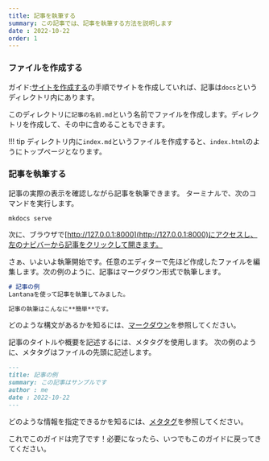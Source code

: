 ```yaml
---
title: 記事を執筆する
summary: この記事では、記事を執筆する方法を説明します
date : 2022-10-22
order: 1
---
```


### ファイルを作成する
ガイド:[サイトを作成する](/guide/2_create)の手順でサイトを作成していれば、記事は`docs`というディレクトリ内にあります。

このディレクトリに`記事の名前.md`という名前でファイルを作成します。ディレクトリを作成して、その中に含めることもできます。

!!! tip
    ディレクトリ内に`index.md`というファイルを作成すると、`index.html`のようにトップページとなります。

### 記事を執筆する
記事の実際の表示を確認しながら記事を執筆できます。
ターミナルで、次のコマンドを実行します。

```shell
mkdocs serve
```

次に、ブラウザで[http://127.0.0.1:8000](http://127.0.0.1:8000)にアクセスし、左のナビバーから記事をクリックして開きます。

さぁ、いよいよ執筆開始です。任意のエディターで先ほど作成したファイルを編集します。次の例のように、記事はマークダウン形式で執筆します。

```markdown
# 記事の例
Lantanaを使って記事を執筆してみました。

記事の執筆はこんなに**簡単**です。
```

どのような構文があるかを知るには、[マークダウン](/cheatsheet/markdown)を参照してください。

記事のタイトルや概要を記述するには、メタタグを使用します。
次の例のように、メタタグはファイルの先頭に記述します。

```markdown
---
title: 記事の例
summary: この記事はサンプルです
author : me
date : 2022-10-22
---
```

どのような情報を指定できるかを知るには、[メタタグ](/cheatsheet/metatag)を参照してください。

これでこのガイドは完了です！必要になったら、いつでもこのガイドに戻ってきてください。
